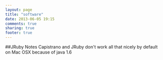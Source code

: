 ```yaml
---
layout: page
title: "software"
date: 2013-06-05 19:15
comments: true
sharing: true
footer: true
---
```

##JRuby Notes
 Capistrano and JRuby don't work all that nicely by default 
on Mac OSX because of java 1.6
